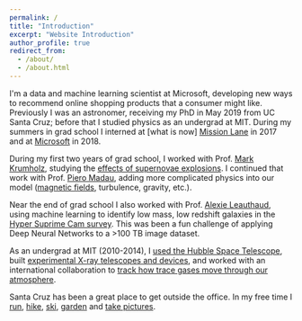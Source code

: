 ```yaml
---
permalink: /
title: "Introduction"
excerpt: "Website Introduction"
author_profile: true
redirect_from: 
  - /about/
  - /about.html
---
```


I'm a data and machine learning scientist at Microsoft, developing new ways to recommend online shopping products that a consumer might like. Previously I was an astronomer, receiving my PhD in May 2019 from UC Santa Cruz; before that I studied physics as an undergrad at MIT. During my summers in grad school I interned at [what is now] [Mission Lane](https://www.missionlane.com/) in 2017 and at [Microsoft](https://azure.microsoft.com/en-us/blog/topics/datascience/?cdn=disable) in 2018.

During my first two years of grad school, I worked with Prof. [Mark Krumholz](http://www.mso.anu.edu.au/~krumholz/), studying the [effects of supernovae explosions](https://arxiv.org/abs/1606.01242). I continued that work with Prof. [Piero Madau](http://www.ucolick.org/~pmadau/Home.html), adding more complicated physics into our model ([magnetic fields](https://arxiv.org/abs/1802.06860), turbulence, gravity, etc.).

Near the end of grad school I also worked with Prof. [Alexie Leauthaud](https://alexie.sites.ucsc.edu/), using machine learning to identify low mass, low redshift galaxies in the [Hyper Suprime Cam survey](http://hsc.mtk.nao.ac.jp/ssp/survey/). This was been a fun challenge of applying Deep Neural Networks to a >100 TB image dataset.

As an undergrad at MIT (2010-2014), I [used the Hubble Space Telescope](https://arxiv.org/abs/1506.04758), built [experimental X-ray telescopes and devices](https://arxiv.org/abs/1309.4478), and worked with an international collaboration to [track how trace gases move through our atmosphere](https://www.atmos-meas-tech.net/10/4209/2017/).

Santa Cruz has been a great place to get outside the office. In my free time I [run](https://www.strava.com/athletes/8672659), [hike](https://flic.kr/s/aHskqdCtYF), [ski](https://flic.kr/s/aHskvmPBfb), [garden](https://flic.kr/s/aHskPp3iQm) and [take pictures](https://www.flickr.com/photos/egentry/).